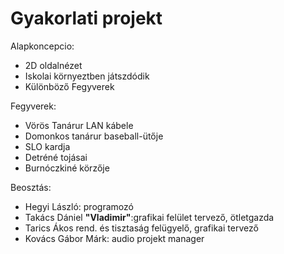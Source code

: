 # Gyakorlati projekt
Alapkoncepcio:
* 2D oldalnézet
* Iskolai környeztben játszdódik
* Különböző Fegyverek

Fegyverek:
* Vörös Tanárur LAN kábele
* Domonkos tanárur baseball-ütője
* SLO kardja
* Detréné tojásai
* Burnóczkiné körzője

Beosztás:  
* Hegyi László: programozó
* Takács Dániel **"Vladimir"**:grafikai felület tervező, ötletgazda
* Tarics Ákos rend. és tisztaság felügyelő, grafikai tervező
* Kovács Gábor Márk: audio projekt manager

